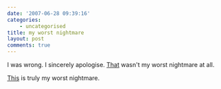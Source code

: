 ```yaml
---
date: '2007-06-28 09:39:16'
categories:
    - uncategorised
title: my worst nightmare
layout: post
comments: true
---
```

I was wrong. I sincerely apologise.
[That](http://www.nbrightside.com/blog/2007/06/28/my-worst-nightmare/)
wasn't my worst nightmare at all.

[This](http://news.bbc.co.uk/1/hi/entertainment/6246448.stm) is truly my
worst nightmare.

